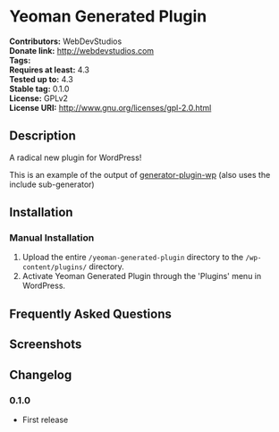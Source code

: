 # Yeoman Generated Plugin #
**Contributors:**      WebDevStudios  
**Donate link:**       http://webdevstudios.com  
**Tags:**  
**Requires at least:** 4.3  
**Tested up to:**      4.3  
**Stable tag:**        0.1.0  
**License:**           GPLv2  
**License URI:**       http://www.gnu.org/licenses/gpl-2.0.html  

## Description ##

A radical new plugin for WordPress!

This is an example of the output of [generator-plugin-wp](https://github.com/WebDevStudios/generator-plugin-wp) (also uses the include sub-generator)

## Installation ##

### Manual Installation ###

1. Upload the entire `/yeoman-generated-plugin` directory to the `/wp-content/plugins/` directory.
2. Activate Yeoman Generated Plugin through the 'Plugins' menu in WordPress.

## Frequently Asked Questions ##


## Screenshots ##


## Changelog ##

### 0.1.0 ###
* First release
